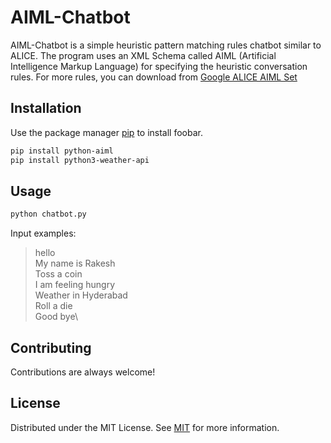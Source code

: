 # AIML-Chatbot

AIML-Chatbot is a simple heuristic pattern matching rules chatbot similar to ALICE. The program uses an XML Schema called AIML (Artificial Intelligence Markup Language) for specifying the heuristic conversation rules. For more rules, you can download from [Google ALICE AIML Set](https://code.google.com/archive/p/aiml-en-us-foundation-alice/)

## Installation

Use the package manager [pip](https://pip.pypa.io/en/stable/) to install foobar.

```bash
pip install python-aiml
pip install python3-weather-api
```

## Usage

```python
python chatbot.py
```
Input examples:
>hello\
>My name is Rakesh\
>Toss a coin\
>I am feeling hungry\
>Weather in Hyderabad\
>Roll a die\
>Good bye\


## Contributing
Contributions are always welcome!

## License
Distributed under the MIT License. See [MIT](https://github.com/crakesh27/AIML-Chatbot/blob/master/LICENSE) for more information.
